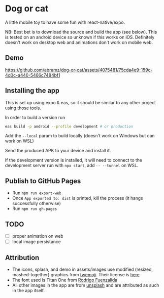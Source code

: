 # Dog or cat

A little mobile toy to have some fun with react-native/expo.

NB: Best bet is to download the source and build the app (see below). This is tested on an android device so unknown if this works on iOS. Definitely doesn't work on desktop web and animations don't work on mobile web.

## Demo

https://github.com/abramz/dog-or-cat/assets/4075481/75cda4e9-159c-4d0c-a440-5466c7484bf1


## Installing the app

This is set up using expo & eas, so it should be similar to any other project using those tools.

In order to build a version run

```sh
eas build -p android --profile development # or production
```

Add the `--local` param to build locally (doesn't work on Windows but can work on WSL)

Send the produced APK to your device and install it.

If the development version is installed, it will need to connect to the development server run with `npx start`, add `-- --tunnel` on WSL.

## Publish to GitHub Pages

- Run `npm run export-web`
- Once `App exported to: dist` is printed, kill the process (it hangs successfully otherwise)
- Run `npm run gh-pages`

## TODO

- [ ] proper animation on web
- [ ] local image persistance

## Attribution

- The icons, splash, and demo in assets/images use modified (resized, mashed-together) graphics from [twemoji](https://github.com/twitter/twemoji). Their license is [here](https://github.com/twitter/twemoji/blob/master/LICENSE-GRAPHICS)
- The font used is Titan One from [Rodrigo Fuenzalida](https://fonts.google.com/specimen/Titan+One/about)
- All other images in the app are from [unsplash](https://unsplash.com) and are attributed as such in the app itself.
